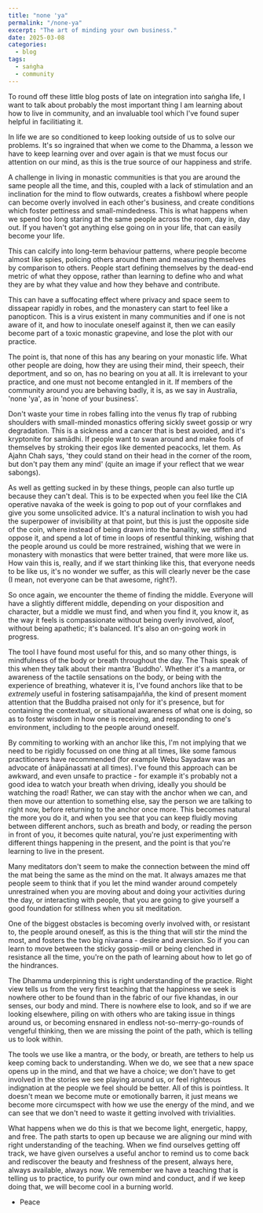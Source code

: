 ```yaml
---
title: "none 'ya"
permalink: "/none-ya" 
excerpt: "The art of minding your own business."
date: 2025-03-08
categories:
  - blog 
tags: 
  - saṅgha
  - community 
--- 
```


To round off these little blog posts of late on integration into saṅgha life, I want to talk about probably the most important thing I am learning about how to live in community, and an invaluable tool which I've found super helpful in facilitiating it. 

In life we are so conditioned to keep looking outside of us to solve our problems. It's so ingrained that when we come to the Dhamma, a lesson we have to keep learning over and over again is that we must focus our attention on our mind, as this is the true source of our happiness and strife. 

A challenge in living in monastic communities is that you are around the same people all the time, and this, coupled with a lack of stimulation and an inclination for the mind to flow outwards, creates a fishbowl where people can become overly involved in each other's business, and create conditions which foster pettiness and small-mindedness. This is what happens when we spend too long staring at the same people across the room, day in, day out. If you haven't got anything else going on in your life, that can easily become your life.

This can calcify into long-term behaviour patterns, where people become almost like spies, policing others around them and measuring themselves by comparison to others. People start defining themselves by the dead-end metric of what they oppose, rather than learning to define who and what they are by what they value and how they behave and contribute. 

This can have a suffocating effect where privacy and space seem to dissapear rapidly in robes, and the monastery can start to feel like a panopticon. This is a virus existent in many communities and if one is not aware of it, and how to inoculate oneself against it, then we can easily become part of a toxic monastic grapevine, and lose the plot with our practice.

The point is, that none of this has any bearing on your monastic life. What other people are doing, how they are using their mind, their speech, their deportment, and so on, has no bearing on you at all. It is irrelevant to your practice, and one must not become entangled in it. If members of the community around you are behaving badly, it is, as we say in Australia, 'none 'ya', as in 'none of your business'. 

Don't waste your time in robes falling into the venus fly trap of rubbing shoulders with small-minded monastics offering sickly sweet gossip or wry degradation. This is a sickness and a cancer that is best avoided, and it's kryptonite for samādhi. If people want to swan around and make fools of themselves by stroking their egos like demented peacocks, let them. As Ajahn Chah says, 'they could stand on their head in the corner of the room, but don't pay them any mind' (quite an image if your reflect that we wear sabongs). 

As well as getting sucked in by these things, people can also turtle up because they can't deal. This is to be expected when you feel like the CIA operative navaka of the week is going to pop out of your cornflakes and give you some unsolicited advice. It's a natural inclination to wish you had the superpower of invisibility at that point, but this is just the opposite side of the coin, where instead of being drawn into the banality, we stiffen and oppose it, and spend a lot of time in loops of resentful thinking, wishing that the people around us could be more restrained, wishing that we were in monastery with monastics that were better trained, that were more like us. How vain this is, really, and if we start thinking like this, that everyone needs to be like us, it's no wonder we suffer, as this will clearly never be the case (I mean, not everyone can be that awesome, right?). 

So once again, we encounter the theme of finding the middle. Everyone will have a slightly different middle, depending on your disposition and character, but a middle we must find, and when you find it, you know it, as the way it feels is compassionate without being overly involved, aloof, without being apathetic; it's balanced. It's also an on-going work in progress. 

The tool I have found most useful for this, and so many other things, is mindfulness of the body or breath throughout the day. The Thais speak of this when they talk about their mantra 'Buddho'. Whether it's a mantra, or awareness of the tactile sensations on the body, or being with the experience of breathing, whatever it is, I've found anchors like that to be *extremely* useful in fostering satisampajañña, the kind of present moment attention that the Buddha praised not only for it's presence, but for containing the contextual, or situational awareness of what one is doing, so as to foster wisdom in how one is receiving, and responding to one's environment, including to the people around oneself. 

By commiting to working with an anchor like this, I'm not implying that we need to be rigidly focussed on one thing at all times, like some famous practitioners have recommended (for example Webu Sayadaw was an advocate of ānāpānassati at all times). I've found this approach can be awkward, and even unsafe to practice - for example it's probably not a good idea to watch your breath when driving, ideally you should be watching the road! Rather, we can stay with the anchor when we can, and then move our attention to something else, say the person we are talking to right now, before returning to the anchor once more. This becomes natural the more you do it, and when you see that you can keep fluidly moving between different anchors, such as breath and body, or reading the person in front of you, it becomes quite natural, you're just experimenting with different things happening in the present, and the point is that you're learning to live in the present.  

Many meditators don't seem to make the connection between the mind off the mat being the same as the mind on the mat. It always amazes me that people seem to think that if you let the mind wander around competely unrestrained when you are moving about and doing your activities during the day, or interacting with people, that you are going to give yourself a good foundation for stillness when you sit meditation. 

One of the biggest obstacles is becoming overly involved with, or resistant to, the people around oneself, as this is the thing that will stir the mind the most, and fosters the two big nīvarana - desire and aversion. So if you can learn to move between the sticky gossip-mill or being clenched in resistance all the time, you're on the path of learning about how to let go of the hindrances. 

The Dhamma underpinning this is right understanding of the practice. Right view tells us from the very first teaching that the happiness we seek is nowhere other to be found than in the fabric of our five khandas, in our senses, our body and mind. There is nowhere else to look, and so if we are looking elsewhere, piling on with others who are taking issue in things around us, or becoming ensnared in endless not-so-merry-go-rounds of vengeful thinking, then we are missing the point of the path, which is telling us to look within. 

The tools we use like a mantra, or the body, or breath, are tethers to help us keep coming back to understanding. When we do, we see that a new space opens up in the mind, and that we have a choice; we don't have to get involved in the stories we see playing around us, or feel righteous indignation at the people we feel should be better. All of this is pointless. It doesn't mean we become mute or emotionally barren, it just means we become more circumspect with how we use the energy of the mind, and we can see that we don't need to waste it getting involved with trivialities. 

What happens when we do this is that we become light, energetic, happy, and free. The path starts to open up because we are aligning our mind with right understanding of the teaching. When we find ourselves getting off track, we have given ourselves a useful anchor to remind us to come back and rediscover the beauty and freshness of the present, always here, always available, always now. We remember we have a teaching that is telling us to practice, to purify our own mind and conduct, and if we keep doing that, we will become cool in a burning world.

- Peace
